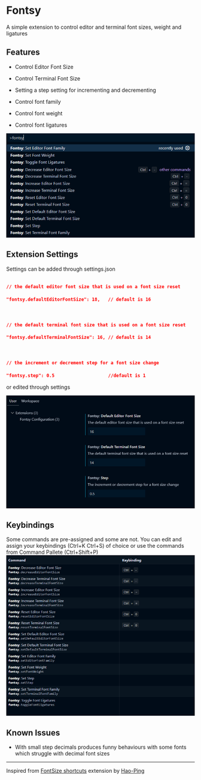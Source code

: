 # Fontsy

A simple extension to control editor and terminal font sizes, weight and ligatures

## Features

- Control Editor Font Size

- Control Terminal Font Size

- Setting a step setting for incrementing and decrementing

- Control font family

- Control font weight

- Control font ligatures

![Command Palette](assets/command-palette.png)

## Extension Settings

Settings can be added through settings.json

```json

// the default editor font size that is used on a font size reset

"fontsy.defaultEditorFontSize": 18,   // default is 16



// the default terminal font size that is used on a font size reset

"fontsy.defaultTerminalFontSize": 16, // default is 14



// the increment or decrement step for a font size change

"fontsy.step": 0.5                    //default is 1

```

or edited through settings

![](assets/settings.png)

## Keybindings

Some commands are pre-assigned and some are not. You can edit and assign your keybindings (Ctrl+K Ctrl+S) of choice or use the commands from Command Pallete
(Ctrl+Shift+P)
![](assets/keybindings.png)

## Known Issues

- With small step decimals produces funny behaviours with some fonts which struggle with decimal font sizes

---

Inspired from [FontSize shortcuts](https://github.com/caaatisgood/vsc-fontsize-shortcuts) extension by [Hao-Ping](https://github.com/caaatisgood)
